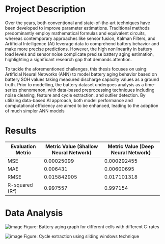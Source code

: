 # Project Description
Over the years, both conventional and state-of-the-art techniques have been developed 
to improve parameter estimations. Traditional methods predominantly employ 
mathematical formulas and equivalent circuits, whereas contemporary approaches like 
sensor fusion, Kalman Filters, and Artificial Intelligence (AI) leverage data to 
comprehend battery behavior and make more precise predictions. However, the high 
nonlinearity in battery load levels and sensor noise complicate precise battery aging 
estimation, highlighting a significant research gap that demands attention.

To tackle the aforementioned challenges, this thesis focuses on using Artificial Neural 
Networks (ANN) to model battery aging behavior based on battery SOH values taking 
measured discharge capacity values as a ground truth. Prior to modelling, the battery 
dataset undergoes analysis as a time-series phenomenon, with data-based 
preprocessing techniques including noise cleaning, feature and cycle extraction, and 
outlier detection. By utilizing data-based AI approach, both model performance and 
computational efficiency are aimed to be enhanced, leading to the adoption of much 
simpler ANN models

# Results
| Evaluation Metric | Metric Value (Shallow Neural Network) | Metric Value (Deep Neural Network) |
|-------------------|---------------------------------------|------------------------------------|
| MSE               | 0.00025099                            | 0.000292455                       |
| MAE               | 0.006431                              | 0.00600695                        |
| RMSE              | 0.015842905                           | 0.017101318                       |
| R-squared (R²)    | 0.997557                              | 0.997154                          |

# Data Analysis
![image](https://github.com/user-attachments/assets/78e9a7ba-75c5-4834-b9a9-43e1775688f5)
Figure: Battery aging graph for different cells with different C-rates

![image](https://github.com/user-attachments/assets/ed21169c-b014-49ca-bbdf-4b2b5a23dc0c)
Figure: Cycle extraction using sliding windows technique




